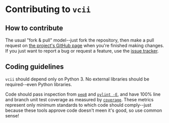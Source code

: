 Contributing to `vcii`
======================

How to contribute
-----------------

The usual "fork & pull" model--just fork the repository, then make a pull
request on [the project's GitHub page](https://github.com/jangler/vcii) when
you're finished making changes. If you just want to report a bug or request a
feature, use the [issue tracker](https://github.com/jangler/vcii/issues).

Coding guidelines
-----------------

`vcii` should depend only on Python 3. No external libraries should be
required--even Python libraries.

Code should pass inspection from [`pep8`](https://pypi.python.org/pypi/pep8)
and [`pylint -E`](https://pypi.python.org/pypi/pylint), and have 100% line and
branch unit test coverage as measured by
[`coverage`](https://pypi.python.org/pypi/coverage). These metrics represent
only minimum standards to which code should comply--just because these tools
approve code doesn't meen it's good, so use common sense!
